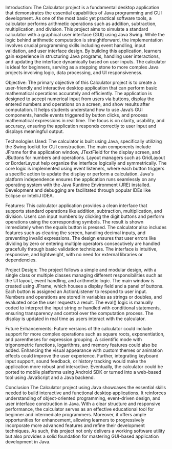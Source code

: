 Introduction:
The Calculator project is a fundamental desktop application that demonstrates the essential capabilities of Java programming and GUI development. As one of the most basic yet practical software tools, a calculator performs arithmetic operations such as addition, subtraction, multiplication, and division. This project aims to simulate a standard calculator with a graphical user interface (GUI) using Java Swing. While the logic behind arithmetic computation is straightforward, the implementation involves crucial programming skills including event handling, input validation, and user interface design. By building this application, learners gain experience in structuring Java programs, handling user interactions, and updating the interface dynamically based on user inputs. The calculator is ideal for beginners, serving as a stepping stone to more complex Java projects involving logic, data processing, and UI responsiveness.

Objective:
The primary objective of this Calculator project is to create a user-friendly and interactive desktop application that can perform basic mathematical operations accurately and efficiently. The application is designed to accept numerical input from users via buttons, display the entered numbers and operations on a screen, and show results after computation. It helps students understand how to use Java’s GUI components, handle events triggered by button clicks, and process mathematical expressions in real time. The focus is on clarity, usability, and accuracy, ensuring the application responds correctly to user input and displays meaningful output.

Technologies Used:
The calculator is built using Java, specifically utilizing the Swing toolkit for GUI construction. The main components include JFrame for the application window, JTextField for the display screen, and JButtons for numbers and operations. Layout managers such as GridLayout or BorderLayout help organize the interface logically and symmetrically. The core logic is implemented using event listeners, where each button triggers a specific action to update the display or perform a calculation. Java's platform independence ensures the application runs seamlessly on any operating system with the Java Runtime Environment (JRE) installed. Development and debugging are facilitated through popular IDEs like Eclipse or IntelliJ IDEA.

Features:
This calculator application provides a clean interface that supports standard operations like addition, subtraction, multiplication, and division. Users can input numbers by clicking the digit buttons and perform operations using the corresponding symbols. The result is shown immediately when the equals button is pressed. The calculator also includes features such as clearing the screen, handling decimal inputs, and preventing invalid expressions. The design ensures that user errors like dividing by zero or entering multiple operators consecutively are handled gracefully through basic validation techniques. The interface is intuitive, responsive, and lightweight, with no need for external libraries or dependencies.

Project Design:
The project follows a simple and modular design, with a single class or multiple classes managing different responsibilities such as the UI layout, event handling, and arithmetic logic. The main window is created using JFrame, which houses a display field and a panel of buttons. Each button is assigned an ActionListener to respond to user input. Numbers and operations are stored in variables as strings or doubles, and evaluated once the user requests a result. The eval() logic is manually coded to interpret the input string or handled with conditional statements, ensuring transparency and control over the computation process. The display is updated in real time as users interact with the calculator.

Future Enhancements:
Future versions of the calculator could include support for more complex operations such as square roots, exponentiation, and parentheses for expression grouping. A scientific mode with trigonometric functions, logarithms, and memory features could also be added. Enhancing the visual appearance with custom themes or animation effects could improve the user experience. Further, integrating keyboard input support, sound feedback, or history tracking would make the application more robust and interactive. Eventually, the calculator could be ported to mobile platforms using Android SDK or turned into a web-based tool using JavaScript and a Java backend.

Conclusion
The Calculator project using Java showcases the essential skills needed to build interactive and functional desktop applications. It reinforces understanding of object-oriented programming, event-driven design, and user interface construction in Java. With a clear structure and responsive performance, the calculator serves as an effective educational tool for beginner and intermediate programmers. Moreover, it offers ample opportunities for enhancement, allowing learners to progressively incorporate more advanced features and refine their development techniques. As such, this project not only delivers a working software utility but also provides a solid foundation for mastering GUI-based application development in Java.
